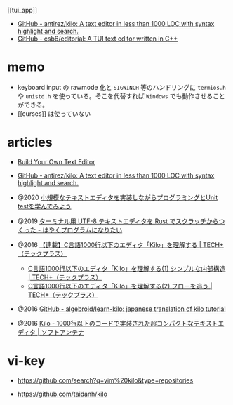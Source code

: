 [[tui_app]]

- [GitHub - antirez/kilo: A text editor in less than 1000 LOC with syntax highlight and search.](https://github.com/antirez/kilo)
- [GitHub - csb6/editorial: A TUI text editor written in C++](https://github.com/csb6/editorial)

# memo

- keyboard input の rawmode 化と `SIGWINCH` 等のハンドリングに `termios.h` や `unistd.h` を使っている。そこを代替すれば `Windows` でも動作させることができる。
- [[curses]] は使っていない

# articles

- [Build Your Own Text Editor](https://viewsourcecode.org/snaptoken/kilo/)
- [GitHub - antirez/kilo: A text editor in less than 1000 LOC with syntax highlight and search.](https://github.com/antirez/kilo)

- @2020 [小規模なテキストエディタを実装しながらプログラミングとUnit testを学んでみよう](https://zenn.dev/freddiefujiwara/articles/652c59bf65894f2eb76d)
- @2019 [ターミナル用 UTF-8 テキストエディタを Rust でスクラッチからつくった - はやくプログラムになりたい](https://rhysd.hatenablog.com/entry/2019/08/29/091753)

- @2016 [【連載】C言語1000行以下のエディタ「Kilo」を理解する | TECH+（テックプラス）](https://news.mynavi.jp/techplus/series/kilo/)
  - [C言語1000行以下のエディタ「Kilo」を理解する(1) シンプルな内部構造 | TECH+（テックプラス）](https://news.mynavi.jp/techplus/article/kilo-1/)
  - [C言語1000行以下のエディタ「Kilo」を理解する(2) フローを追う | TECH+（テックプラス）](https://news.mynavi.jp/techplus/article/kilo-2/)
- @2016 [GitHub - algebroid/learn-kilo: japanese translation of kilo tutorial](https://github.com/algebroid/learn-kilo)

- @2016 [Kilo - 1000行以下のコードで実装された超コンパクトなテキストエディタ | ソフトアンテナ](https://softantenna.com/blog/kilo/)

# vi-key

- https://github.com/search?q=vim%20kilo&type=repositories

- https://github.com/taidanh/kilo
